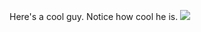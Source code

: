 Here's a cool guy. Notice how cool he is.
![](https://www.siliconera.com/wp-content/uploads/2024/02/ff7rvin.jpg)
